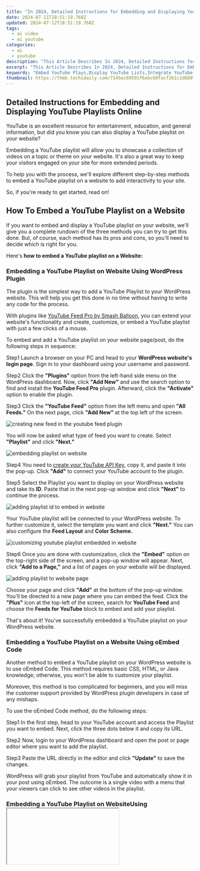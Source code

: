 ```yaml
---
title: "In 2024, Detailed Instructions for Embedding and Displaying YouTube Playlists Online"
date: 2024-07-11T18:51:19.768Z
updated: 2024-07-12T18:51:19.768Z
tags:
  - ai video
  - ai youtube
categories:
  - ai
  - youtube
description: "This Article Describes In 2024, Detailed Instructions for Embedding and Displaying YouTube Playlists Online"
excerpt: "This Article Describes In 2024, Detailed Instructions for Embedding and Displaying YouTube Playlists Online"
keywords: "Embed YouTube Plays,Display YouTube Lists,Integrate YouTube Videos,Showcase YouTube Playlist,YouTube Plays Embedding,Video Playlist Dispersion,Online Playlist Viewing"
thumbnail: https://thmb.techidaily.com/7145ec69591f6ebc68facf261c1d68971298e27f3697b076251aa5b51f323de0.jpg
---
```


## Detailed Instructions for Embedding and Displaying YouTube Playlists Online

YouTube is an excellent resource for entertainment, education, and general information, but did you know you can also display a YouTube playlist on your website?

Embedding a YouTube playlist will allow you to showcase a collection of videos on a topic or theme on your website. It's also a great way to keep your visitors engaged on your site for more extended periods.

To help you with the process, we'll explore different step-by-step methods to embed a YouTube playlist on a website to add interactivity to your site.

So, if you're ready to get started, read on!

## How To Embed a YouTube Playlist on a Website

If you want to embed and display a YouTube playlist on your website, we'll give you a complete rundown of the three methods you can try to get this done. But, of course, each method has its pros and cons, so you'll need to decide which is right for you.

Here's **how to embed a YouTube playlist on a Website:**

### Embedding a YouTube Playlist on Website Using WordPress Plugin

The plugin is the simplest way to add a YouTube Playlist to your WordPress website. This will help you get this done in no time without having to write any code for the process.

With plugins like [YouTube Feed Pro by Smash Balloon](https://smashballoon.com/youtube-feed/), you can extend your website's functionality and create, customize, or embed a YouTube playlist with just a few clicks of a mouse.

To embed and add a YouTube playlist on your website page/post, do the following steps in sequence:

Step1 Launch a browser on your PC and head to your **WordPress website's login page**. Sign in to your dashboard using your username and password.

Step2 Click the **"Plugins"** option from the left-hand side menu on the WordPress dashboard. Now, click **"Add New"** and use the search option to find and install the **YouTube Feed Pro** plugin. Afterward, click the **"Activate"** option to enable the plugin.

Step3 Click the **"YouTube Feed"** option from the left menu and open **"All Feeds."** On the next page, click **"Add New"** at the top left of the screen.

![creating new feed in the youtube feed plugin](https://images.wondershare.com/filmora/article-images/2023/03/creating-new-feed-in-the-youtube-feed-plugin.png)

You will now be asked what type of feed you want to create. Select **"Playlist"** and click **"Next."**

![embedding playlist on website](https://images.wondershare.com/filmora/article-images/2023/03/embedding-playlist-on-website.png)

Step4 You need to [create your YouTube API Key](https://developers.google.com/youtube/v3/getting-started), copy it, and paste it into the pop-up. Click **"Add"** to connect your YouTube account to the plugin.

Step5 Select the Playlist you want to display on your WordPress website and take its **ID**. Paste that in the next pop-up window and click **"Next"** to continue the process.

![adding playlist id to embed in website](https://images.wondershare.com/filmora/article-images/2023/03/adding-playlist-id-to-embed-in-website.png)

Your YouTube playlist will be connected to your WordPress website. To further customize it, select the template you want and click **"Next."** You can also configure the **Feed Layout** and **Color Scheme.**

![customizing youtube playlist embedded in website](https://images.wondershare.com/filmora/article-images/2023/03/customizing-youtube-playlist-embedded-in-website.png)

Step6 Once you are done with customization, click the **"Embed"** option on the top-right side of the screen, and a pop-up window will appear. Next, click **"Add to a Page,"** and a list of pages on your website will be displayed.

![adding playlist to website page](https://images.wondershare.com/filmora/article-images/2023/03/adding-playlist-to-website-page.png)

Choose your page and click **"Add"** at the bottom of the pop-up window. You'll be directed to a new page where you can embed the feed. Click the **"Plus"** icon at the top-left of the screen, search for **YouTube Feed** and choose the **Feeds for YouTube** block to embed and add your playlist.

That's about it! You've successfully embedded a YouTube playlist on your WordPress website.

### Embedding a YouTube Playlist on a Website Using oEmbed Code

Another method to embed a YouTube playlist on your WordPress website is to use oEmbed Code. This method requires basic CSS, HTML, or Java knowledge; otherwise, you won't be able to customize your playlist.

Moreover, this method is too complicated for beginners, and you will miss the customer support provided by WordPress plugin developers in case of any mishaps.

To use the oEmbed Code method, do the following steps:

Step1 In the first step, head to your YouTube account and access the Playlist you want to embed. Next, click the three dots below it and copy its URL.

Step2 Now, login to your WordPress dashboard and open the post or page editor where you want to add the playlist.

Step3 Paste the URL directly in the editor and click **"Update"** to save the changes.

WordPress will grab your playlist from YouTube and automatically show it in your post using oEmbed. The outcome is a single video with a menu that your viewers can click to see other videos in the playlist.

### Embedding a YouTube Playlist on WebsiteUsing <iframe >

Another way to embed a playlist of your YouTube channel on your WordPress site is by using the iFrame code with the following step-by-step instructions:

Step1 In the first step, launch a browser on your desktop or laptop and go to your **YouTube channel.**

Step2 Now, head to the YouTube playlist you want to embed, click the **"Share"** icon, and a pop-up window will appear.

Step3 Choose the **"Embed"** option, and a new lightbox pop-up will appear, having your playlist's embed code. Click **"Copy"** to save the code on your clipboard.

![embedding youtube playlist in website using iframe code](https://images.wondershare.com/filmora/article-images/2023/03/embedding-youtube-playlist-in-website-using-iframe-code.png)

Step4 Log in to your WordPress dashboard and open the page/post editor where you want to embed the playlist. Click the **"Plus"** icon, search for **"custom HTML,"** and select **"Custom HTML block"** to add to the page/post.

Now, paste the iFrame embed code you've copied from YouTube and click "Update" at the top-right of the screen to save the changes and embed your playlist.

This method will also display one video with a menu from where you and your website viewers can access the playlist. Moreover, there are few customization options to change the appearance.

## A Bonus Tip: YouTube Video Maker - Filmora

If you find your YouTube videos as boring and not engaging as other content on your website, we recommend using [Wondershare Filmora](https://tools.techidaily.com/wondershare/filmora/download/) for your next project.

[Free Download](https://tools.techidaily.com/wondershare/filmora/download/) For Win 7 or later(64-bit)

[Free Download](https://tools.techidaily.com/wondershare/filmora/download/) For macOS 10.14 or later

With this software, you can quickly make eye-captivating YouTube videos by recording from a screen or webcam and can edit them using advanced editing features. Filmora also allows you to instantly export your content to YouTube with just a few clicks, which you can later embed into your website.

Some key features of Wondershare Filmora are as follows:

* Advanced video editing features include keyframing, speed ramping, Boris FX, Motion Tracking, Titles, and more.
* Massive library of preset templates, effects, transitions, animations, and royalty-free music.
* Instant [Export](https://tools.techidaily.com/wondershare/filmora/download/) to YouTube channel.
* Record from webcam, screen, and voiceover.
* Simple drag-and-drop interface.

## Conclusion

This article discusses step-by-step methods **to embed a YouTube playlist on a website** using the WordPress plugin, oEmbed code, and iFrame embed code.

Additionally, we've recommended Wondershare Filmora for making engaging and captivating YouTube videos that you can export directly to your channel from the software.

We hope you've found this article informative and can now display your YouTube playlist on your site without hassle.

[Free Download](https://tools.techidaily.com/wondershare/filmora/download/) For Win 7 or later(64-bit)

[Free Download](https://tools.techidaily.com/wondershare/filmora/download/) For macOS 10.14 or later

With this software, you can quickly make eye-captivating YouTube videos by recording from a screen or webcam and can edit them using advanced editing features. Filmora also allows you to instantly export your content to YouTube with just a few clicks, which you can later embed into your website.

Some key features of Wondershare Filmora are as follows:

* Advanced video editing features include keyframing, speed ramping, Boris FX, Motion Tracking, Titles, and more.
* Massive library of preset templates, effects, transitions, animations, and royalty-free music.
* Instant [Export](https://tools.techidaily.com/wondershare/filmora/download/) to YouTube channel.
* Record from webcam, screen, and voiceover.
* Simple drag-and-drop interface.

## Conclusion

This article discusses step-by-step methods **to embed a YouTube playlist on a website** using the WordPress plugin, oEmbed code, and iFrame embed code.

Additionally, we've recommended Wondershare Filmora for making engaging and captivating YouTube videos that you can export directly to your channel from the software.

We hope you've found this article informative and can now display your YouTube playlist on your site without hassle.

<ins class="adsbygoogle"
     style="display:block"
     data-ad-format="autorelaxed"
     data-ad-client="ca-pub-7571918770474297"
     data-ad-slot="1223367746"></ins>

<ins class="adsbygoogle"
     style="display:block"
     data-ad-format="autorelaxed"
     data-ad-client="ca-pub-7571918770474297"
     data-ad-slot="1223367746"></ins>



<ins class="adsbygoogle"
     style="display:block"
     data-ad-client="ca-pub-7571918770474297"
     data-ad-slot="8358498916"
     data-ad-format="auto"
     data-full-width-responsive="true"></ins>



<span class="atpl-alsoreadstyle">Also read:</span>
<div><ul>
<li><a href="https://screen-activity-recording.techidaily.com/updated-2024-approved-perfecting-your-dialogue-a-google-meet-strategy/"><u>[Updated] 2024 Approved  Perfecting Your Dialogue  A Google Meet Strategy</u></a></li>
<li><a href="https://facebook-record-videos.techidaily.com/updated-the-key-to-youtube-success-25-effective-promotion-methods/"><u>[Updated] The Key to YouTube Success  25 Effective Promotion Methods</u></a></li>
<li><a href="https://youtube-webster.techidaily.com/-your-brands-success-on-top-business-youtube-channels/"><u>Build Your Brand's Success on Top Business YouTube Channels</u></a></li>
<li><a href="https://youtube-webster.techidaily.com/-the-ice-how-to-make-a-hit-youtube-reaction-in-just-15-minutes-or-less/"><u>Break the Ice - How to Make a Hit YouTube Reaction in Just 15 Minutes or Less</u></a></li>
<li><a href="https://youtube-webster.techidaily.com/-visual-riches-from-four-premium-youtube-portals/"><u>Seize Visual Riches From Four Premium YouTube Portals</u></a></li>
<li><a href="https://youtube-webster.techidaily.com/-voyage-to-victory-secrets-from-youtube-stars/"><u>Video Voyage to Victory  Secrets From YouTube Stars</u></a></li>
<li><a href="https://extra-approaches.techidaily.com/updated-mastering-podcast-upload-on-itunes/"><u>[Updated] Mastering Podcast Upload on iTunes</u></a></li>
<li><a href="https://youtube-webster.techidaily.com/-your-course-navigating-the-waters-of-youtube-subscription-surges/"><u>Chart Your Course  Navigating the Waters of YouTube Subscription Surges</u></a></li>
<li><a href="https://youtube-webster.techidaily.com/-your-channels-moniker-youtube-naming-tools-and-tips-for-2024/"><u>Craft Your Channel's Moniker  YouTube Naming Tools and Tips for 2024</u></a></li>
<li><a href="https://youtube-webster.techidaily.com/024-approved-affordable-mic-picks-for-aspiring-yt-bands/"><u>[New] 2024 Approved  Affordable Mic Picks for Aspiring YT Bands</u></a></li>
<li><a href="https://youtube-webster.techidaily.com/-winter-frameworks-for-comfortable-cinematography-for-2024/"><u>Top 5 Winter Frameworks for Comfortable Cinematography for 2024</u></a></li>
<li><a href="https://techidaily.com/this-is-how-you-can-recover-deleted-pictures-from-samsung-galaxy-f34-5g-by-fonelab-android-recover-pictures/"><u>This is how you can recover deleted pictures from Samsung Galaxy F34 5G.</u></a></li>
<li><a href="https://youtube-webster.techidaily.com/024-approved-10plus-best-free-video-editing-programs-of-2023/"><u>[New] 2024 Approved  10+ Best Free Video Editing Programs of 2023</u></a></li>
<li><a href="https://ios-unlock.techidaily.com/disabling-iphone-6-parental-restrictions-withwithout-password-by-drfone-ios/"><u>Disabling iPhone 6 Parental Restrictions With/Without Password</u></a></li>
<li><a href="https://youtube-webster.techidaily.com/024-approved-amplify-your-brands-voice-the-power-of-shaped-videos/"><u>[New] 2024 Approved  Amplify Your Brand’s Voice  The Power of Shaped Videos</u></a></li>
<li><a href="https://youtube-webster.techidaily.com/024-approved-a-step-by-step-journey-through-high-impact-youtube-banner-designs/"><u>[New] 2024 Approved  A Step-by-Step Journey Through High-Impact YouTube Banner Designs</u></a></li>
<li><a href="https://youtube-webster.techidaily.com/approved-dodge-digital-duplicates-to-increase-youtube-exposure/"><u>2024 Approved  Dodge Digital Duplicates to Increase YouTube Exposure</u></a></li>
<li><a href="https://youtube-webster.techidaily.com/0-youtube-storytelling-techniques-that-work/"><u>[New] 10 YouTube Storytelling Techniques That Work</u></a></li>
<li><a href="https://youtube-webster.techidaily.com/024-approved-achieving-virality-on-youtube-essential-steps-demystified/"><u>[New] 2024 Approved  Achieving Virality on YouTube  Essential Steps Demystified</u></a></li>
<li><a href="https://youtube-webster.techidaily.com/-the-quake-optimal-tripod-placement-for-stellar-vlogs-for-2024/"><u>Avoid the Quake  Optimal Tripod Placement for Stellar Vlogs for 2024</u></a></li>
<li><a href="https://ai-driven-video-production.techidaily.com/updated-quick-and-easy-tone-generation-5-top-tools-for-2024/"><u>Updated Quick and Easy Tone Generation 5 Top Tools for 2024</u></a></li>
<li><a href="https://ai-video-apps.techidaily.com/2024-approved-online-soundwave-video-creators-ranked-and-reviewed/"><u>2024 Approved Online Soundwave Video Creators Ranked and Reviewed</u></a></li>
<li><a href="https://youtube-webster.techidaily.com/-unwanted-boards-from-old-youtube-videos-for-clearer-viewing/"><u>Erase Unwanted Boards From Old YouTube Videos for Clearer Viewing</u></a></li>
<li><a href="https://howto.techidaily.com/tecno-spark-20-camera-not-working-unexpected-error-fix-it-now-drfone-by-drfone-fix-android-problems-fix-android-problems/"><u>Tecno Spark 20 Camera Not Working Unexpected Error? Fix It Now | Dr.fone</u></a></li>
<li><a href="https://youtube-data.techidaily.com/nside-out-the-explanation-for-youtubes-unlisted-media-for-2024/"><u>[New] Inside Out  The Explanation for YouTube's Unlisted Media for 2024</u></a></li>
<li><a href="https://youtube-webster.techidaily.com/-non-selected-youtube-video-suggestions-for-2024/"><u>Pause Non-Selected YouTube Video Suggestions for 2024</u></a></li>
<li><a href="https://youtube-webster.techidaily.com/024-approved-the-power-of-persuasion-hire-success-stories-1-10/"><u>[New] 2024 Approved  The Power of Persuasion  Hire Success Stories #1-10</u></a></li>
<li><a href="https://fake-location.techidaily.com/all-must-knows-to-use-fake-gps-go-location-spoofer-on-honor-x50iplus-drfone-by-drfone-virtual-android/"><u>All Must-Knows to Use Fake GPS GO Location Spoofer On Honor X50i+ | Dr.fone</u></a></li>
<li><a href="https://extra-skills.techidaily.com/2024-approved-master-stitching-gopro-content-in-extended-panorama-videos/"><u>2024 Approved  Master Stitching GoPro Content in Extended Panorama Videos</u></a></li>
<li><a href="https://youtube-webster.techidaily.com/-simplified-steps-for-sequential-youtube-video-viewing-free-for-2024/"><u>[New] 5 Simplified Steps for Sequential YouTube Video Viewing (Free) for 2024</u></a></li>
<li><a href="https://vp-tips.techidaily.com/how-to-manipulate-your-instagram-storys-playback-velocity/"><u>How to Manipulate Your Instagram Story's Playback Velocity</u></a></li>
<li><a href="https://youtube-webster.techidaily.com/-what-you-liked-no-more-unveiling-yt-deletions-online/"><u>Watch What You Liked No More  Unveiling YT Deletions Online</u></a></li>
<li><a href="https://youtube-webster.techidaily.com/-to-youtubes-latest-income-strategies/"><u>Guide to YouTube's Latest Income Strategies</u></a></li>
<li><a href="https://youtube-webster.techidaily.com/-proficient-content-for-short-form-video-best-edits-reviewed/"><u>Craft Proficient Content for Short-Form Video  Best Edits Reviewed</u></a></li>
<li><a href="https://youtube-webster.techidaily.com/24-worlds-highest-paying-streamer/"><u>In 2024, World's Highest Paying Streamer</u></a></li>
<li><a href="https://youtube-webster.techidaily.com/-guide-youtube-studio-the-editors-haven/"><u>Quick Guide  YouTube Studio, The Editor's Haven</u></a></li>
</ul></div>

